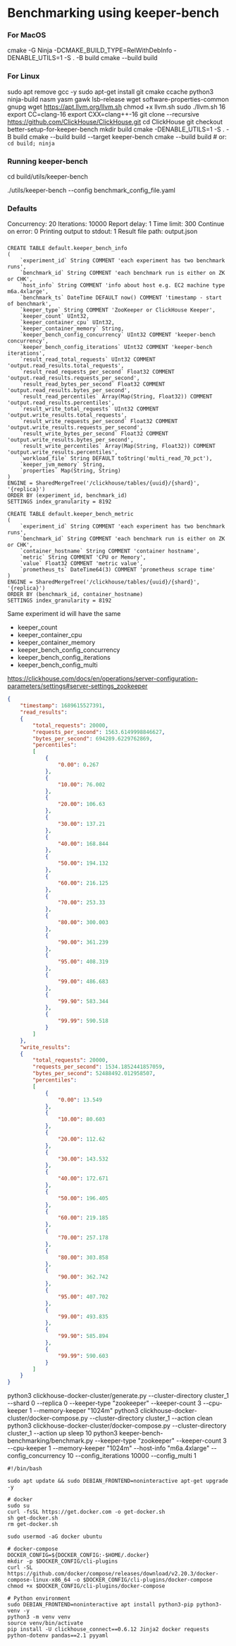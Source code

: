 # Benchmarking using keeper-bench

### For MacOS
cmake -G Ninja -DCMAKE_BUILD_TYPE=RelWithDebInfo -DENABLE_UTILS=1 -S . -B build
cmake --build build

### For Linux
sudo apt remove gcc -y
sudo apt-get install git cmake ccache python3 ninja-build nasm yasm gawk lsb-release wget software-properties-common gnupg
wget https://apt.llvm.org/llvm.sh
chmod +x llvm.sh
sudo ./llvm.sh 16
export CC=clang-16
export CXX=clang++-16
git clone --recursive https://github.com/ClickHouse/ClickHouse.git
cd ClickHouse
git checkout better-setup-for-keeper-bench
mkdir build
cmake -DENABLE_UTILS=1 -S . -B build
cmake --build build --target keeper-bench
cmake --build build  # or: `cd build; ninja`


<!-- on line 570 in utils/keeper-bench/Generator.cpp
change
    auto request = std::make_shared<ZooKeeperFilteredListRequest>();
to
    auto request = std::make_shared<ZooKeeperListRequest>(); -->

### Running keeper-bench
cd build/utils/keeper-bench

./utils/keeper-bench --config benchmark_config_file.yaml

### Defaults
Concurrency: 20
Iterations: 10000
Report delay: 1
Time limit: 300
Continue on error: 0
Printing output to stdout: 1
Result file path: output.json

###

```
CREATE TABLE default.keeper_bench_info
(
    `experiment_id` String COMMENT 'each experiment has two benchmark runs',
    `benchmark_id` String COMMENT 'each benchmark run is either on ZK or CHK',
    `host_info` String COMMENT 'info about host e.g. EC2 machine type m6a.4xlarge',
    `benchmark_ts` DateTime DEFAULT now() COMMENT 'timestamp - start of benchmark',
    `keeper_type` String COMMENT 'ZooKeeper or ClickHouse Keeper',
    `keeper_count` UInt32,
    `keeper_container_cpu` UInt32,
    `keeper_container_memory` String,
    `keeper_bench_config_concurrency` UInt32 COMMENT 'keeper-bench concurrency',
    `keeper_bench_config_iterations` UInt32 COMMENT 'keeper-bench iterations',
    `result_read_total_requests` UInt32 COMMENT 'output.read_results.total_requests',
    `result_read_requests_per_second` Float32 COMMENT 'output.read_results.requests_per_second',
    `result_read_bytes_per_second` Float32 COMMENT 'output.read_results.bytes_per_second',
    `result_read_percentiles` Array(Map(String, Float32)) COMMENT 'output.read_results.percentiles',
    `result_write_total_requests` UInt32 COMMENT 'output.write_results.total_requests',
    `result_write_requests_per_second` Float32 COMMENT 'output.write_results.requests_per_second',
    `result_write_bytes_per_second` Float32 COMMENT 'output.write_results.bytes_per_second',
    `result_write_percentiles` Array(Map(String, Float32)) COMMENT 'output.write_results.percentiles',
    `workload_file` String DEFAULT toString('multi_read_70_pct'),
    `keeper_jvm_memory` String,
    `properties` Map(String, String)
)
ENGINE = SharedMergeTree('/clickhouse/tables/{uuid}/{shard}', '{replica}')
ORDER BY (experiment_id, benchmark_id)
SETTINGS index_granularity = 8192
```

```
CREATE TABLE default.keeper_bench_metric
(
    `experiment_id` String COMMENT 'each experiment has two benchmark runs',
    `benchmark_id` String COMMENT 'each benchmark run is either on ZK or CHK',
    `container_hostname` String COMMENT 'container hostname',
    `metric` String COMMENT 'CPU or Memory',
    `value` Float32 COMMENT 'metric value',
    `prometheus_ts` DateTime64(3) COMMENT 'prometheus scrape time'
)
ENGINE = SharedMergeTree('/clickhouse/tables/{uuid}/{shard}', '{replica}')
ORDER BY (benchmark_id, container_hostname)
SETTINGS index_granularity = 8192
```


Same experiment id will have the same
- keeper_count
- keeper_container_cpu
- keeper_container_memory
- keeper_bench_config_concurrency
- keeper_bench_config_iterations
- keeper_bench_config_multi

https://clickhouse.com/docs/en/operations/server-configuration-parameters/settings#server-settings_zookeeper


```JSON
{
    "timestamp": 1689615527391,
    "read_results":
    {
        "total_requests": 20000,
        "requests_per_second": 1563.6149998846627,
        "bytes_per_second": 694289.6229762869,
        "percentiles":
        [
            {
                "0.00": 0.267
            },
            {
                "10.00": 76.002
            },
            {
                "20.00": 106.63
            },
            {
                "30.00": 137.21
            },
            {
                "40.00": 168.844
            },
            {
                "50.00": 194.132
            },
            {
                "60.00": 216.125
            },
            {
                "70.00": 253.33
            },
            {
                "80.00": 300.003
            },
            {
                "90.00": 361.239
            },
            {
                "95.00": 408.319
            },
            {
                "99.00": 486.683
            },
            {
                "99.90": 583.344
            },
            {
                "99.99": 590.518
            }
        ]
    },
    "write_results":
    {
        "total_requests": 20000,
        "requests_per_second": 1534.1852441857059,
        "bytes_per_second": 52488492.012958507,
        "percentiles":
        [
            {
                "0.00": 13.549
            },
            {
                "10.00": 80.603
            },
            {
                "20.00": 112.62
            },
            {
                "30.00": 143.532
            },
            {
                "40.00": 172.671
            },
            {
                "50.00": 196.405
            },
            {
                "60.00": 219.185
            },
            {
                "70.00": 257.178
            },
            {
                "80.00": 303.858
            },
            {
                "90.00": 362.742
            },
            {
                "95.00": 407.702
            },
            {
                "99.00": 493.835
            },
            {
                "99.90": 585.894
            },
            {
                "99.99": 590.603
            }
        ]
    }
}
```

python3 clickhouse-docker-cluster/generate.py --cluster-directory cluster_1 --shard 0 --replica 0 --keeper-type "zookeeper" --keeper-count 3 --cpu-keeper 1 --memory-keeper "1024m"
python3 clickhouse-docker-cluster/docker-compose.py --cluster-directory cluster_1 --action clean
python3 clickhouse-docker-cluster/docker-compose.py --cluster-directory cluster_1 --action up
sleep 10
python3 keeper-bench-benchmarking/benchmark.py --keeper-type "zookeeper" --keeper-count 3 --cpu-keeper 1 --memory-keeper "1024m" --host-info "m6a.4xlarge" --config_concurrency 10 --config_iterations 10000 --config_multi 1


```
#!/bin/bash

sudo apt update && sudo DEBIAN_FRONTEND=noninteractive apt-get upgrade -y

# docker
sudo su
curl -fsSL https://get.docker.com -o get-docker.sh
sh get-docker.sh
rm get-docker.sh

sudo usermod -aG docker ubuntu

# docker-compose
DOCKER_CONFIG=${DOCKER_CONFIG:-$HOME/.docker}
mkdir -p $DOCKER_CONFIG/cli-plugins
curl -SL https://github.com/docker/compose/releases/download/v2.20.3/docker-compose-linux-x86_64 -o $DOCKER_CONFIG/cli-plugins/docker-compose
chmod +x $DOCKER_CONFIG/cli-plugins/docker-compose

# Python environment
sudo DEBIAN_FRONTEND=noninteractive apt install python3-pip python3-venv -y
python3 -m venv venv
source venv/bin/activate
pip install -U clickhouse_connect==0.6.12 Jinja2 docker requests python-dotenv pandas==2.1 pyyaml
```